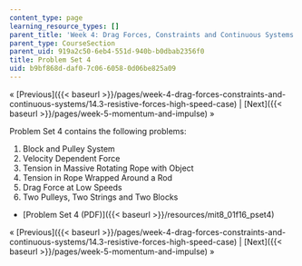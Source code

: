 ```yaml
---
content_type: page
learning_resource_types: []
parent_title: 'Week 4: Drag Forces, Constraints and Continuous Systems'
parent_type: CourseSection
parent_uid: 919a2c50-6eb4-551d-940b-b0dbab2356f0
title: Problem Set 4
uid: b9bf868d-daf0-7c06-6058-0d06be825a09
---
```


« [Previous]({{< baseurl >}}/pages/week-4-drag-forces-constraints-and-continuous-systems/14.3-resistive-forces-high-speed-case) | [Next]({{< baseurl >}}/pages/week-5-momentum-and-impulse) »

Problem Set 4 contains the following problems:

1.  Block and Pulley System
2.  Velocity Dependent Force
3.  Tension in Massive Rotating Rope with Object
4.  Tension in Rope Wrapped Around a Rod
5.  Drag Force at Low Speeds
6.  Two Pulleys, Two Strings and Two Blocks

*   [Problem Set 4 (PDF)]({{< baseurl >}}/resources/mit8_01f16_pset4)

« [Previous]({{< baseurl >}}/pages/week-4-drag-forces-constraints-and-continuous-systems/14.3-resistive-forces-high-speed-case) | [Next]({{< baseurl >}}/pages/week-5-momentum-and-impulse) »
